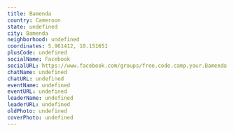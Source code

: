 ```yaml
---
title: Bamenda
country: Cameroon
state: undefined
city: Bamenda
neighborhood: undefined
coordinates: 5.961412, 10.151651
plusCode: undefined
socialName: Facebook
socialURL: https://www.facebook.com/groups/free.code.camp.your.Bamenda
chatName: undefined
chatURL: undefined
eventName: undefined
eventURL: undefined
leaderName: undefined
leaderURL: undefined
oldPhoto: undefined
coverPhoto: undefined
---
```

